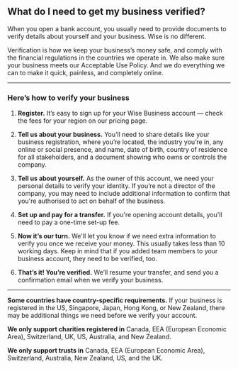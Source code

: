 ## What do I need to get my business verified?  
When you open a bank account, you usually need to provide documents to verify details about yourself and your business. Wise is no different.

Verification is how we keep your business’s money safe, and comply with the financial regulations in the countries we operate in. We also make sure your business meets our Acceptable Use Policy. And we do everything we can to make it quick, painless, and completely online.

* * *

###  Here’s how to verify your business

  1.  **Register.** It’s easy to sign up for your Wise Business account — check the fees for your region on our pricing page.

  2.  **Tell us about your business.** You’ll need to share details like your business registration, where you’re located, the industry you’re in, any online or social presence, and name, date of birth, country of residence for all stakeholders, and a document showing who owns or controls the company.

  3.  **Tell us about yourself.** As the owner of this account, we need your personal details to verify your identity. If you’re not a director of the company, you may need to include additional information to confirm that you're authorised to act on behalf of the business.

  4.  **Set up and pay for a transfer.** If you're opening account details, you'll need to pay a one-time set-up fee. 

  5. **Now it’s our turn.** We'll let you know if we need extra information to verify you once we receive your money. This usually takes less than 10 working days. Keep in mind that if you added team members to your business account, they need to be verified, too.

  6.  **That’s it! You’re verified.** We’ll resume your transfer, and send you a confirmation email when we verify your business. 




* * *

**Some countries have country-specific requirements.** If your business is registered in the US, Singapore, Japan, Hong Kong, or New Zealand, there may be additional things we need before we verify your account.

 **We only support charities registered in** Canada, EEA (European Economic Area), Switzerland, UK, US, Australia, and New Zealand.

 **We only support trusts in** Canada, EEA (European Economic Area), Switzerland, Australia, New Zealand, US, and the UK.